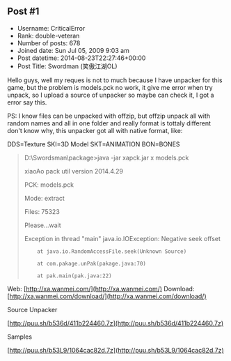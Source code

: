 ## Post #1
- Username: CriticalError
- Rank: double-veteran
- Number of posts: 678
- Joined date: Sun Jul 05, 2009 9:03 am
- Post datetime: 2014-08-23T22:27:46+00:00
- Post Title: Swordman (笑傲江湖OL)

Hello guys, well my reques is not to much because I have unpacker for this game, but the problem is models.pck no work, it give me error when try unpack, so I upload a source of unpacker so maybe can check it, I got a error say this.

PS: I know files can be unpacked with offzip, but offzip unpack all with random names and all in one folder and really format is tottaly different don't know why, this unpacker got all with native format, like:

DDS=Texture
SKI=3D Model
SKT=ANIMATION
BON=BONES

> D:\Swordsman\package>java -jar xapck.jar x models.pck
>
> xiaoAo pack util   version 2014.4.29
>
>  PCK: models.pck
>
> Mode: extract
>
> Files: 75323
>
> Please...wait
>
> Exception in thread "main" java.io.IOException: Negative seek offset
>
>         at java.io.RandomAccessFile.seek(Unknown Source)
>
>         at com.pakage.unPak(pakage.java:70)
>
>         at pak.main(pak.java:22)

Web: [http://xa.wanmei.com/](http://xa.wanmei.com/)
Download: [http://xa.wanmei.com/download/](http://xa.wanmei.com/download/)

Source Unpacker

[http://puu.sh/b536d/411b224460.7z](http://puu.sh/b536d/411b224460.7z)

Samples

[http://puu.sh/b53L9/1064cac82d.7z](http://puu.sh/b53L9/1064cac82d.7z)
